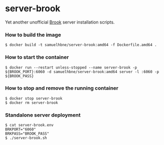 # server-brook
Yet another unofficial [Brook](https://github.com/txthinking/brook) server installation scripts.

### How to build the image
```
$ docker build -t samuelhbne/server-brook:amd64 -f Dockerfile.amd64 .
```
### How to start the container
```
$ docker run --restart unless-stopped --name server-brook -p ${BROOK_PORT}:6060 -d samuelhbne/server-brook:amd64 server -l :6060 -p ${BROOK_PASS}
```

### How to stop and remove the running container
```
$ docker stop server-brook
$ docker rm server-brook
```

### Standalone server deployment
```
$ cat server-brook.env
BRKPORT="6060"
BRKPASS="BROOK_PASS"
$ ./server-brook.sh
```
